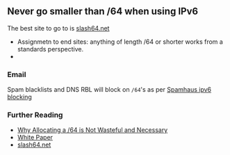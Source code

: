 ## Never go smaller than /64 when using IPv6

The best site to go to is [slash64.net](https://slash64.net/)

* Assignmetn to end sites: anything of length /64 or shorter works from a standards perspective.
* 

### Email

Spam blacklists and DNS RBL will block on `/64`'s as per [Spamhaus ipv6 blocking](https://www.spamhaus.org/faq/section/Spamhaus%20CSS#426)

### Further Reading

* [Why Allocating a /64 is Not Wasteful and Necessary](https://etherealmind.com/allocating-64-wasteful-ipv6-not/)
* [White Paper](https://www.m3aawg.org/sites/default/files/document/M3AAWG_Inbound_IPv6_Policy_Issues-2014-09.pdf)
* [slash64.net](https://slash64.net/)
